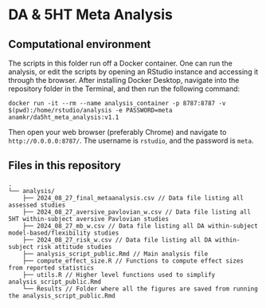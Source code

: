 # DA & 5HT Meta Analysis

## Computational environment
The scripts in this folder run off a Docker container. One can run the analysis, 
or edit the scripts by opening an RStudio instance and accessing it through the 
browser. After installing Docker Desktop, navigate into the repository folder in the
Terminal, and then run the following command:

```
docker run -it --rm --name analysis_container -p 8787:8787 -v $(pwd):/home/rstudio/analysis -e PASSWORD=meta anamkr/da5ht_meta_analysis:v1.1

```

Then open your web browser (preferably Chrome) and navigate to 
`http://0.0.0.0:8787/`. The username is `rstudio`, and the password is `meta`.

## Files in this repository

```
.
└── analysis/
    ├── 2024_08_27_final_metaanalysis.csv // Data file listing all assessed studies
    ├── 2024_08_27_aversive_pavlovian_w.csv // Data file listing all 5HT within-subject aversive Pavlovian studies
    ├── 2024_08_27_mb_w.csv // Data file listing all DA within-subject model-based/flexibility studies
    ├── 2024_08_27_risk_w.csv // Data file listing all DA within-subject risk attitude studies
    ├── analysis_script_public.Rmd // Main analysis file
    ├── compute_effect_size.R // Functions to compute effect sizes from reported statistics
    ├── utils.R // Higher level functions used to simplify analysis_script_public.Rmd
    └── Results // Folder where all the figures are saved from running the analysis_script_public.Rmd
```  
